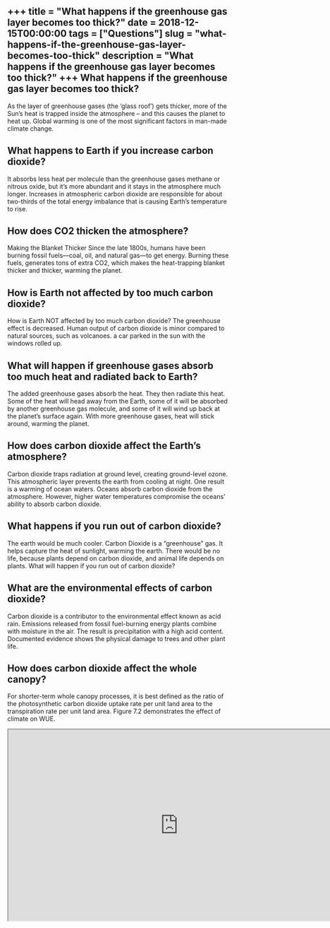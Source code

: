 +++
title = "What happens if the greenhouse gas layer becomes too thick?"
date = 2018-12-15T00:00:00
tags = ["Questions"]
slug = "what-happens-if-the-greenhouse-gas-layer-becomes-too-thick"
description = "What happens if the greenhouse gas layer becomes too thick?"
+++
What happens if the greenhouse gas layer becomes too thick?
-----------------------------------------------------------

As the layer of greenhouse gases (the ‘glass roof’) gets thicker, more of the Sun’s heat is trapped inside the atmosphere – and this causes the planet to heat up. Global warming is one of the most significant factors in man-made climate change.

What happens to Earth if you increase carbon dioxide?
-----------------------------------------------------

It absorbs less heat per molecule than the greenhouse gases methane or nitrous oxide, but it’s more abundant and it stays in the atmosphere much longer. Increases in atmospheric carbon dioxide are responsible for about two-thirds of the total energy imbalance that is causing Earth’s temperature to rise.

How does CO2 thicken the atmosphere?
------------------------------------

Making the Blanket Thicker Since the late 1800s, humans have been burning fossil fuels—coal, oil, and natural gas—to get energy. Burning these fuels, generates tons of extra CO2, which makes the heat-trapping blanket thicker and thicker, warming the planet.

How is Earth not affected by too much carbon dioxide?
-----------------------------------------------------

How is Earth NOT affected by too much carbon dioxide? The greenhouse effect is decreased. Human output of carbon dioxide is minor compared to natural sources, such as volcanoes. a car parked in the sun with the windows rolled up.

What will happen if greenhouse gases absorb too much heat and radiated back to Earth?
-------------------------------------------------------------------------------------

The added greenhouse gases absorb the heat. They then radiate this heat. Some of the heat will head away from the Earth, some of it will be absorbed by another greenhouse gas molecule, and some of it will wind up back at the planet’s surface again. With more greenhouse gases, heat will stick around, warming the planet.

How does carbon dioxide affect the Earth’s atmosphere?
------------------------------------------------------

Carbon dioxide traps radiation at ground level, creating ground-level ozone. This atmospheric layer prevents the earth from cooling at night. One result is a warming of ocean waters. Oceans absorb carbon dioxide from the atmosphere. However, higher water temperatures compromise the oceans’ ability to absorb carbon dioxide.

What happens if you run out of carbon dioxide?
----------------------------------------------

The earth would be much cooler. Carbon Dioxide is a “greenhouse” gas. It helps capture the heat of sunlight, warming the earth. There would be no life, because plants depend on carbon dioxide, and animal life depends on plants. What will happen if you run out of carbon dioxide?

What are the environmental effects of carbon dioxide?
-----------------------------------------------------

Carbon dioxide is a contributor to the environmental effect known as acid rain. Emissions released from fossil fuel-burning energy plants combine with moisture in the air. The result is precipitation with a high acid content. Documented evidence shows the physical damage to trees and other plant life.

How does carbon dioxide affect the whole canopy?
------------------------------------------------

For shorter-term whole canopy processes, it is best defined as the ratio of the photosynthetic carbon dioxide uptake rate per unit land area to the transpiration rate per unit land area. Figure 7.2 demonstrates the effect of climate on WUE.

<iframe allow="accelerometer; autoplay; clipboard-write; encrypted-media; gyroscope; picture-in-picture" allowfullscreen="" class="__youtube_prefs__  epyt-is-override  no-lazyload" data-no-lazy="1" data-origheight="433" data-origwidth="770" data-skipgform_ajax_framebjll="" height="433" id="_ytid_46773" loading="lazy" src="https://www.youtube.com/embed/HK8LLWSIIm4?enablejsapi=1&autoplay=0&cc_load_policy=0&cc_lang_pref=&iv_load_policy=1&loop=0&modestbranding=0&rel=1&fs=1&playsinline=0&autohide=2&theme=dark&color=red&controls=1&" title="YouTube player" width="770"></iframe>